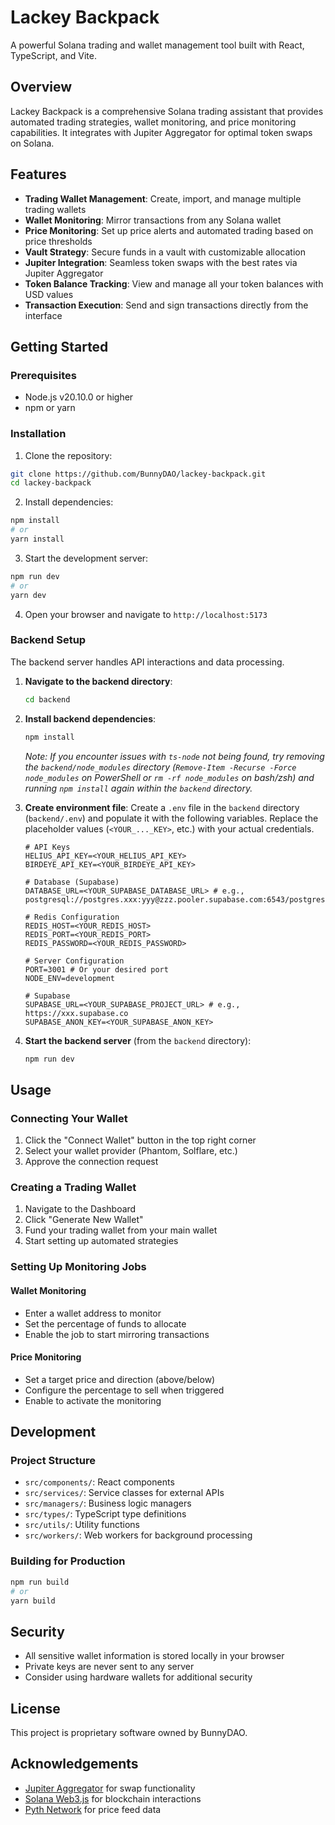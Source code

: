 # Lackey Backpack

A powerful Solana trading and wallet management tool built with React, TypeScript, and Vite.

## Overview

Lackey Backpack is a comprehensive Solana trading assistant that provides automated trading strategies, wallet monitoring, and price monitoring capabilities. It integrates with Jupiter Aggregator for optimal token swaps on Solana.

## Features

- **Trading Wallet Management**: Create, import, and manage multiple trading wallets
- **Wallet Monitoring**: Mirror transactions from any Solana wallet
- **Price Monitoring**: Set up price alerts and automated trading based on price thresholds
- **Vault Strategy**: Secure funds in a vault with customizable allocation
- **Jupiter Integration**: Seamless token swaps with the best rates via Jupiter Aggregator
- **Token Balance Tracking**: View and manage all your token balances with USD values
- **Transaction Execution**: Send and sign transactions directly from the interface

## Getting Started

### Prerequisites

- Node.js v20.10.0 or higher
- npm or yarn

### Installation

1. Clone the repository:
```bash
git clone https://github.com/BunnyDAO/lackey-backpack.git
cd lackey-backpack
```

2. Install dependencies:
```bash
npm install
# or
yarn install
```

3. Start the development server:
```bash
npm run dev
# or
yarn dev
```

4. Open your browser and navigate to `http://localhost:5173`

### Backend Setup

The backend server handles API interactions and data processing.

1.  **Navigate to the backend directory**:
    ```bash
    cd backend
    ```

2.  **Install backend dependencies**:
    ```bash
    npm install
    ```
    *Note: If you encounter issues with `ts-node` not being found, try removing the `backend/node_modules` directory (`Remove-Item -Recurse -Force node_modules` on PowerShell or `rm -rf node_modules` on bash/zsh) and running `npm install` again within the `backend` directory.*

3.  **Create environment file**:
    Create a `.env` file in the `backend` directory (`backend/.env`) and populate it with the following variables. Replace the placeholder values (`<YOUR_..._KEY>`, etc.) with your actual credentials.

    ```dotenv
    # API Keys
    HELIUS_API_KEY=<YOUR_HELIUS_API_KEY>
    BIRDEYE_API_KEY=<YOUR_BIRDEYE_API_KEY>

    # Database (Supabase)
    DATABASE_URL=<YOUR_SUPABASE_DATABASE_URL> # e.g., postgresql://postgres.xxx:yyy@zzz.pooler.supabase.com:6543/postgres

    # Redis Configuration
    REDIS_HOST=<YOUR_REDIS_HOST>
    REDIS_PORT=<YOUR_REDIS_PORT>
    REDIS_PASSWORD=<YOUR_REDIS_PASSWORD>

    # Server Configuration
    PORT=3001 # Or your desired port
    NODE_ENV=development

    # Supabase
    SUPABASE_URL=<YOUR_SUPABASE_PROJECT_URL> # e.g., https://xxx.supabase.co
    SUPABASE_ANON_KEY=<YOUR_SUPABASE_ANON_KEY>
    ```

4.  **Start the backend server** (from the `backend` directory):
    ```bash
    npm run dev
    ```

## Usage

### Connecting Your Wallet

1. Click the "Connect Wallet" button in the top right corner
2. Select your wallet provider (Phantom, Solflare, etc.)
3. Approve the connection request

### Creating a Trading Wallet

1. Navigate to the Dashboard
2. Click "Generate New Wallet"
3. Fund your trading wallet from your main wallet
4. Start setting up automated strategies

### Setting Up Monitoring Jobs

#### Wallet Monitoring
- Enter a wallet address to monitor
- Set the percentage of funds to allocate
- Enable the job to start mirroring transactions

#### Price Monitoring
- Set a target price and direction (above/below)
- Configure the percentage to sell when triggered
- Enable to activate the monitoring

## Development

### Project Structure

- `src/components/`: React components
- `src/services/`: Service classes for external APIs
- `src/managers/`: Business logic managers
- `src/types/`: TypeScript type definitions
- `src/utils/`: Utility functions
- `src/workers/`: Web workers for background processing

### Building for Production

```bash
npm run build
# or
yarn build
```

## Security

- All sensitive wallet information is stored locally in your browser
- Private keys are never sent to any server
- Consider using hardware wallets for additional security

## License

This project is proprietary software owned by BunnyDAO.

## Acknowledgements

- [Jupiter Aggregator](https://jup.ag/) for swap functionality
- [Solana Web3.js](https://github.com/solana-labs/solana-web3.js) for blockchain interactions
- [Pyth Network](https://pyth.network/) for price feed data
